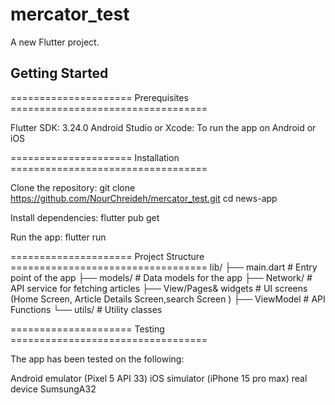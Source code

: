 # mercator_test

A new Flutter project.

## Getting Started

===================== Prerequisites ================================== 

Flutter SDK: 3.24.0
Android Studio or Xcode: To run the app on Android or iOS
 
===================== Installation ==================================

Clone the repository:
git clone https://github.com/NourChreideh/mercator_test.git
cd news-app

Install dependencies:
flutter pub get

Run the app:
flutter run

===================== Project Structure ==================================
lib/
├── main.dart               # Entry point of the app
├── models/                 # Data models for the app
├── Network/               # API service for fetching articles
├── View/Pages& widgets    # UI screens (Home Screen, Article Details Screen,search Screen )
├── ViewModel              # API Functions 
└── utils/                  # Utility classes 


===================== Testing ==================================

The app has been tested on the following:

Android emulator (Pixel 5 API 33)
iOS simulator (iPhone 15 pro max)
real device SumsungA32